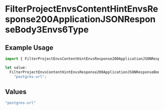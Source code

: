 # FilterProjectEnvsContentHintEnvsResponse200ApplicationJSONResponseBody3Envs6Type

## Example Usage

```typescript
import { FilterProjectEnvsContentHintEnvsResponse200ApplicationJSONResponseBody3Envs6Type } from "@vercel/sdk/models/operations";

let value:
  FilterProjectEnvsContentHintEnvsResponse200ApplicationJSONResponseBody3Envs6Type =
    "postgres-url";
```

## Values

```typescript
"postgres-url"
```